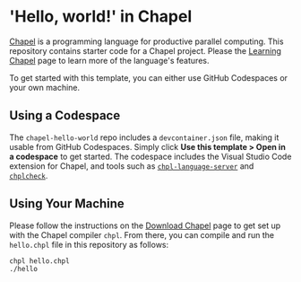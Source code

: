 # 'Hello, world!' in Chapel

[Chapel](https://github.com/chapel-lang/chapel/) is a programming language for productive parallel computing. This repository contains starter code for a Chapel project. Please the [Learning Chapel](https://chapel-lang.org/learning.html) page to learn more of the language's features.

To get started with this template, you can either use GitHub Codespaces or your own machine.

## Using a Codespace

The `chapel-hello-world` repo includes a `devcontainer.json` file, making it usable from GitHub Codespaces. Simply click __Use this template > Open in a codespace__ to get started. The codespace includes the Visual Studio Code extension for Chapel, and tools such as [`chpl-language-server`](https://chapel-lang.org/docs/main/tools/chpl-language-server/chpl-language-server.html) and [`chplcheck`](https://chapel-lang.org/docs/main/tools/chplcheck/chplcheck.html).

## Using Your Machine

Please follow the instructions on the [Download Chapel](https://chapel-lang.org/download.html) page to get set up with the Chapel compiler `chpl`. From there, you can compile and run the `hello.chpl` file in this repository as follows:

```bash
chpl hello.chpl
./hello
```
